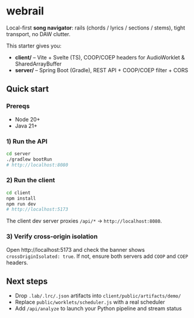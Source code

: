 
# webrail

Local-first **song navigator**: rails (chords / lyrics / sections / stems), tight transport, no DAW clutter.

This starter gives you:
- **client/** – Vite + Svelte (TS), COOP/COEP headers for AudioWorklet & SharedArrayBuffer
- **server/** – Spring Boot (Gradle), REST API + COOP/COEP filter + CORS

## Quick start

### Prereqs
- Node 20+
- Java 21+

### 1) Run the API
```bash
cd server
./gradlew bootRun
# http://localhost:8080
```

### 2) Run the client
```bash
cd client
npm install
npm run dev
# http://localhost:5173
```

The client dev server proxies `/api/*` → `http://localhost:8080`.

### 3) Verify cross-origin isolation
Open http://localhost:5173 and check the banner shows `crossOriginIsolated: true`.
If not, ensure both servers add `COOP` and `COEP` headers.

## Next steps
- Drop `.lab/.lrc/.json` artifacts into `client/public/artifacts/demo/`
- Replace `public/worklets/scheduler.js` with a real scheduler
- Add `/api/analyze` to launch your Python pipeline and stream status
